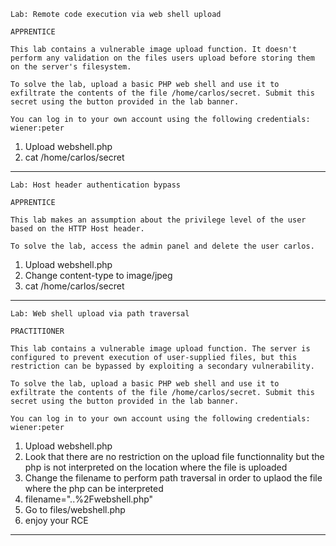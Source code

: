 ```
Lab: Remote code execution via web shell upload

APPRENTICE

This lab contains a vulnerable image upload function. It doesn't perform any validation on the files users upload before storing them on the server's filesystem.

To solve the lab, upload a basic PHP web shell and use it to exfiltrate the contents of the file /home/carlos/secret. Submit this secret using the button provided in the lab banner.

You can log in to your own account using the following credentials: wiener:peter 
```

1. Upload webshell.php
2. cat /home/carlos/secret

---

```
Lab: Host header authentication bypass

APPRENTICE

This lab makes an assumption about the privilege level of the user based on the HTTP Host header.

To solve the lab, access the admin panel and delete the user carlos. 
```

1. Upload webshell.php
2. Change content-type to image/jpeg
3. cat /home/carlos/secret

---

```
Lab: Web shell upload via path traversal

PRACTITIONER

This lab contains a vulnerable image upload function. The server is configured to prevent execution of user-supplied files, but this restriction can be bypassed by exploiting a secondary vulnerability.

To solve the lab, upload a basic PHP web shell and use it to exfiltrate the contents of the file /home/carlos/secret. Submit this secret using the button provided in the lab banner.

You can log in to your own account using the following credentials: wiener:peter 
```

1. Upload webshell.php
2. Look that there are no restriction on the upload file functionnality but the php is not interpreted on the location where the file is uploaded
3. Change the filename to perform path traversal in order to uplaod the file where the php can be interpreted
4. filename="..%2Fwebshell.php"
5. Go to files/webshell.php
6. enjoy your RCE




---
